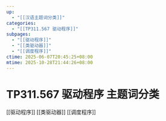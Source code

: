 ```yaml
---
up:
  - "[[汉语主题词分类]]"
categories:
  - "[[TP311.567 驱动程序]]"
subpages:
  - "[[驱动程序]]"
  - "[[类驱动器]]"
  - "[[调度程序]]"
ctime: 2025-06-07T20:45:25+08:00
mtime: 2025-10-28T21:44:26+08:00
---
```


# TP311.567 驱动程序 主题词分类

[[驱动程序]] [[类驱动器]] [[调度程序]]
